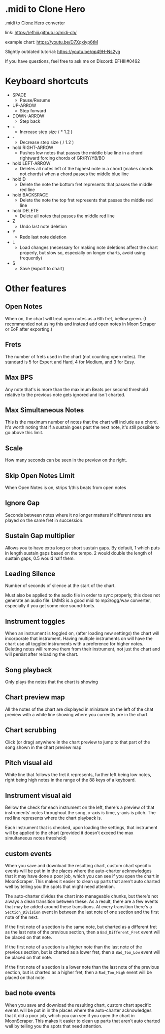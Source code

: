 # .midi to Clone Hero
.midi to [Clone Hero](https://clonehero.net/) converter

link: https://efhiii.github.io/midi-ch/

example chart: https://youtu.be/D7Xqxiyp6tM

Slightly outdated tutorial: https://youtu.be/qp49H-Ns2yg

If you have questions, feel free to ask me on Discord: EFHIII#0462

# Keyboard shortcuts
- SPACE
  - Pause/Resume
- UP-ARROW
  - Step forward
- DOWN-ARROW
  - Step back
- \+
  - Increase step size ( * 1.2 )
- \-
  - Decrease step size ( / 1.2 )
- hold RIGHT-ARROW
  - Pushes low notes that passes the middle blue line in a chord rightward forcing chords of GR/RY/YB/BO
- hold LEFT-ARROW
  - Deletes all notes left of the highest note in a chord (makes chords not chords) when a chord passes the middle blue line
- hold D
  - Delete the note the bottom fret represents that passes the middle red line
- hold BACKSPACE
  - Delete the note the top fret represents that passes the middle red line
- hold DELETE
  - Delete all notes that passes the middle red line
- Z
  - Undo last note deletion
- Y
  - Redo last note deletion
- L
  - Load changes (necessary for making note deletions affect the chart properly, but slow so, especially on longer charts, avoid using frequently)
- S
  - Save (export to chart)

# Other features
## Open Notes
When on, the chart will treat open notes as a 6th fret, bellow green. (I recommended not using this and instead add open notes in Moon Scraper or EoF after exporting.)

## Frets
The number of frets used in the chart (not counting open notes). The standard is 5 for Expert and Hard, 4 for Medium, and 3 for Easy.

## Max BPS
Any note that's is more than the maximum Beats per second threshold relative to the previous note gets ignored and isn't charted.

## Max Simultaneous Notes
This is the maximum number of notes that the chart will include as a chord. It's worth noting that if a sustain goes past the next note, it's still possible to go above this limit.

## Scale
How many seconds can be seen in the preview on the right.

## Skip Open Notes Limit
When Open Notes is on, strips 1/this beats from open notes

## Ignore Gap
Seconds between notes where it no longer matters if different notes are played on the same fret in succession.

## Sustain Gap multiplier
Allows you to have extra long or short sustain gaps. By default, 1 which puts in  length sustain gaps based on the tempo. 2 would double the length of sustain gaps, 0.5 would half them.

## Leading Silence
Number of seconds of silence at the start of the chart.

Must also be applied to the audio file in order to sync properly, this does not generate an audio file. LMMS is a good midi to mp3/ogg/wav converter, especially if you get some nice sound-fonts.

## Instrument toggles
When an instrument is toggled on, (after loading new settings) the chart will incorporate that instrument. Having multiple instruments on will have the chart use all toggled instruments with a preference for higher notes. Deleting notes will remove them from their instrument, not just the chart and will persist after reloading the chart.

## Song playback
Only plays the notes that the chart is showing

## Chart preview map
All the notes of the chart are displayed in miniature on the left of the chat preview with a white line showing where you currently are in the chart.

## Chart scrubbing
Click (or drag) anywhere in the chart preview to jump to that part of the song shown in the chart preview map

## Pitch visual aid
White line that follows the fret it represents, further left being low notes, right being high notes in the range of the 88 keys of a keyboard.

## Instrument visual aid
Bellow the check for each instrument on the left, there's a preview of that instruments' notes throughout the song, x-axis is time, y-axis is pitch. The red line represents where the chart playback is.

Each instrument that is checked, upon loading the settings, that instrument will be applied to the chart (provided it doesn't exceed the max simultaneous notes threshold)

## custom events
When you save and download the resulting chart, custom chart specific events will be put in in the places where the auto-charter acknowledges that it may have done a poor job, which you can see if you open the chart in MoonScraper. This makes it easier to clean up parts that aren't auto charted well by telling you the spots that might need attention.

The auto-charter divides the chart into manageable chunks, but there's not always a clean transition between these. As a result, there are a few events that may be added around these transitions. At every transition there's a `Section_Division` event in between the last note of one section and the first note of the next.

If the first note of a section is the same note, but charted as a different fret as the last note of the previous section, then a `Bad_Different_Fret` event will be placed on that note.

If the first note of a section is a higher note than the last note of the previous section, but is charted as a lower fret, then a `Bad_Too_Low` event will be placed on that note.

If the first note of a section is a lower note than the last note of the previous section, but is charted as a higher fret, then a `Bad_Too_High` event will be placed on that note.

## bad note events
When you save and download the resulting chart, custom chart specific events will be put in in the places where the auto-charter acknowledges that it did a poor job, which you can see if you open the chart in MoonScraper. This makes it easier to clean up parts that aren't auto charted well by telling you the spots that need attention.
